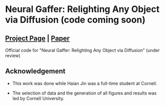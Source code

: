# Neural Gaffer: Relighting Any Object via Diffusion (code coming soon)

## [Project Page](https://neural-gaffer.github.io/) |  [Paper](https://drive.google.com/file/d/1X2Ymf3BC-nT4CW4GvVft1g7OrRd0f0rV/view?usp=drive_link)
Official code for "Neural Gaffer: Relighting Any Object via Diffusion" (under review)


## Acknowledgement

* This work was done while Haian Jin was a full-time student at Cornell.


* The selection of data and the generation of all figures and results was led by Cornell University.


